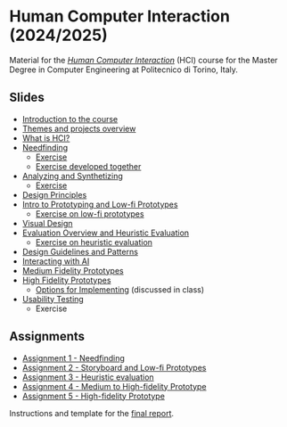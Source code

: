 # Human Computer Interaction (2024/2025)

Material for the _[Human Computer Interaction](https://github.com/polito-hci-2024)_ (HCI) course for the Master Degree in Computer Engineering at Politecnico di Torino, Italy.

## Slides

* [Introduction to the course](./slides/00-intro.pdf)
* [Themes and projects overview](./slides/00-themes-projects-overview.pdf)
* [What is HCI?](./slides/01-whatisHCI.pdf)
* [Needfinding](./slides/02-needfinding.pdf)
  * [Exercise](./slides/02b-needfinding-exercise.pdf)
  * [Exercise developed together](./slides/02b-needfinding-exercise.pdf)
* [Analyzing and Synthetizing](./slides/03-analyzing.pdf)
  * [Exercise](./slides/03b-analyzing-exercise.pdf)
* [Design Principles](./slides/04-design-principles.pdf)
* [Intro to Prototyping and Low-fi Prototypes](./slides/05-low-fi-prototypes.pdf)
  * [Exercise on low-fi prototypes](./slides/05b-low-fi-prototypes-exercise.pdf)
* [Visual Design](./slides/06-visual-design.pdf)
* [Evaluation Overview and Heuristic Evaluation](./slides/07-heuristic-evaluation.pdf)
  * [Exercise on heuristic evaluation](./slides/07b-heuristic-evaluation-exercise.pdf)
* [Design Guidelines and Patterns](./slides/08-design-guidelines-patterns.pdf)
* [Interacting with AI](./slides/09-human-ai-interaction.pdf)
* [Medium Fidelity Prototypes](./slides/10-mid-fi-prototypes.pdf)
* [High Fidelity Prototypes](./slides/11-hi-fi-prototypes.pdf)
  * [Options for Implementing](./slides/11a-tech-choices.pdf) (discussed in class)
* [Usability Testing](./slides/12-usability-testing.pdf)
  * Exercise


## Assignments
* [Assignment 1 - Needfinding](./assignments/A1-needfinding.pdf)
* [Assignment 2 - Storyboard and Low-fi Prototypes](./assignments/A2-storyboard-paper-prototypes.pdf)
* [Assignment 3 - Heuristic evaluation](./assignments/A3-heuristic-evaluation.pdf)
* [Assignment 4 - Medium to High-fidelity Prototype](./assignments/A4-mid-to-hi-fidelity.pdf)
* [Assignment 5 - High-fidelity Prototype](./assignments/A5-high-fidelity-prototype.pdf)

Instructions and template for the [final report](./assignments/final-report-instructions.pdf).
